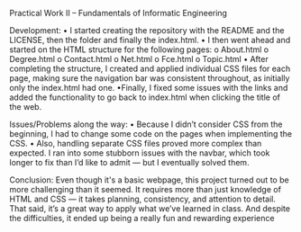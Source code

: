 Practical Work II – Fundamentals of Informatic Engineering

Development:
•	I started creating the repository with the README and the LICENSE, then the folder and finally the index.html.
•	I then went ahead and started on the HTML structure for the following pages:
o	About.html
o	Degree.html
o	Contact.html
o	Net.html
o	Fce.html
o	Topic.html
•	After completing the structure, I created and applied individual CSS files for each page, making sure the navigation bar was consistent throughout, as initially only the index.html had one.
•Finally, I fixed some issues with the links and added the functionality to go back to index.html when clicking the title of the web.

Issues/Problems along the way:
•	Because I didn’t consider CSS from the beginning, I had to change some code on the pages when implementing the CSS.
•	Also, handling separate CSS files proved more complex than expected. I ran into some stubborn issues with the navbar, which took longer to fix than I’d like to admit — but I eventually solved them.

Conclusion:
Even though it's a basic webpage, this project turned out to be more challenging than it seemed. It requires more than just knowledge of HTML and CSS — it takes planning, consistency, and attention to detail.
That said, it’s a great way to apply what we’ve learned in class. And despite the difficulties, it ended up being a really fun and rewarding experience
